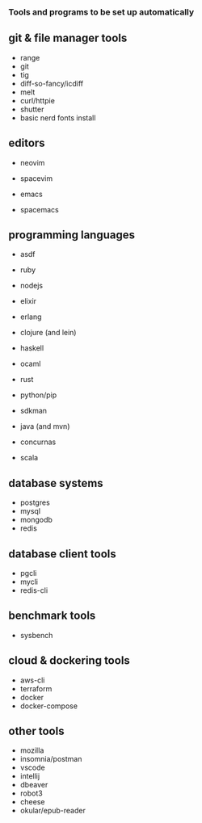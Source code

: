 ### Tools and programs to be set up automatically ###

## git & file manager tools
- range
- git
- tig
- diff-so-fancy/icdiff
- melt
- curl/httpie
- shutter
- basic nerd fonts install

## editors
- neovim
- spacevim

- emacs
- spacemacs

## programming languages
- asdf
- ruby
- nodejs
- elixir
- erlang

- clojure (and lein)
- haskell
- ocaml

- rust
- python/pip

- sdkman
- java (and mvn)
- concurnas
- scala

## database systems
- postgres
- mysql
- mongodb
- redis

## database client tools
- pgcli
- mycli
- redis-cli

## benchmark tools
- sysbench

## cloud & dockering tools
- aws-cli
- terraform
- docker
- docker-compose

## other tools
- mozilla
- insomnia/postman
- vscode
- intellij
- dbeaver
- robot3
- cheese
- okular/epub-reader
